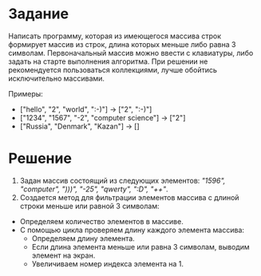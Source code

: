 # Задание
Написать программу, которая из имеющегося массива строк формирует массив из строк, длина которых меньше либо равна 3 символам. Первоначальный массив можно ввести с клавиатуры, либо задать на старте выполнения алгоритма. При решении не рекомендуется пользоваться коллекциями, лучше обойтись исключительно массивами.

Примеры:
* ["hello", "2", "world", ":-)"] -> ["2", ":-)"]
* ["1234", "1567", "-2", "computer science"] -> ["2"]
* ["Russia", "Denmark", "Kazan"] -> []

# Решение
1. Задан массив состоящий из следующих элементов: *"1596", "computer", ")))", "-25", "qwerty", ":D", "++"*.
2. Создается метод для фильтрации элементов массива с длиной строки меньше или равной 3 символам:
* Определяем количество элементов в массиве.
* С помощью цикла проверяем длину каждого элемента массива:
    * Определяем длину элемента.
    * Если длина элемента меньше или равна 3 символам, выводим элемент на экран.            
    * Увеличиваем номер индекса элемента на 1.